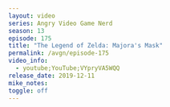 ```yaml
---
layout: video
series: Angry Video Game Nerd
season: 13
episode: 175
title: "The Legend of Zelda: Majora's Mask"
permalink: /avgn/episode-175
video_info:
  - youtube;YouTube;VYpryVA5WQQ
release_date: 2019-12-11
mike_notes:
toggle: off
---
```

